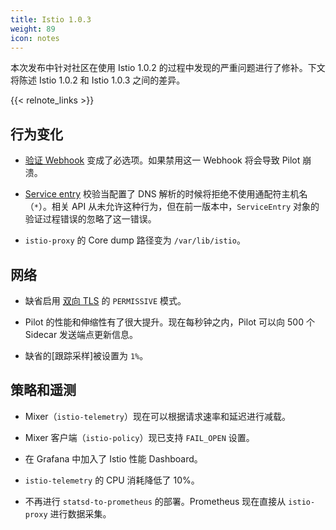 ```yaml
---
title: Istio 1.0.3
weight: 89
icon: notes
---
```


本次发布中针对社区在使用 Istio 1.0.2 的过程中发现的严重问题进行了修补。下文将陈述 Istio 1.0.2 和 Istio 1.0.3 之间的差异。

{{< relnote_links >}}

## 行为变化

- [验证 Webhook](/zh/help/ops/setup/validation) 变成了必选项。如果禁用这一 Webhook 将会导致 Pilot 崩溃。

- [Service entry](/zh/docs/reference/config/istio.networking.v1alpha3/#serviceentry) 校验当配置了 DNS 解析的时候将拒绝不使用通配符主机名（`*`）。相关 API 从未允许这种行为，但在前一版本中，`ServiceEntry` 对象的验证过程错误的忽略了这一错误。

- `istio-proxy` 的 Core dump 路径变为 `/var/lib/istio`。

## 网络

- 缺省启用 [双向 TLS](/zh/docs/tasks/security/mutual-tls) 的 `PERMISSIVE` 模式。

- Pilot 的性能和伸缩性有了很大提升。现在每秒钟之内，Pilot 可以向 500 个 Sidecar 发送端点更新信息。

- 缺省的[跟踪采样]被设置为 `1%`。

## 策略和遥测

- Mixer（`istio-telemetry`）现在可以根据请求速率和延迟进行减载。

- Mixer 客户端（`istio-policy`）现已支持 `FAIL_OPEN` 设置。

- 在 Grafana 中加入了 Istio 性能 Dashboard。

- `istio-telemetry` 的 CPU 消耗降低了 10%。

- 不再进行 `statsd-to-prometheus` 的部署。Prometheus 现在直接从 `istio-proxy` 进行数据采集。
